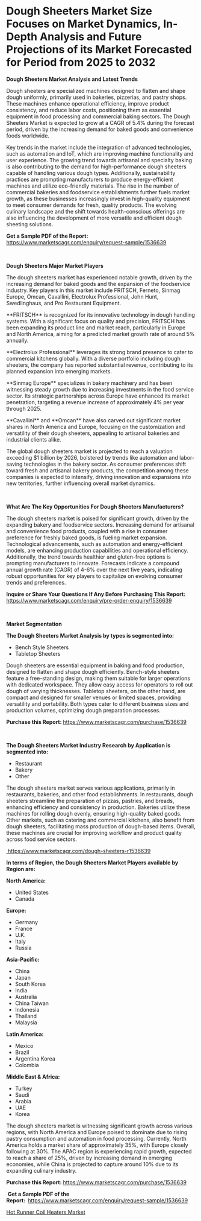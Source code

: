<p><h1>Dough Sheeters Market Size Focuses on Market Dynamics, In-Depth Analysis and Future Projections of its Market Forecasted for Period from 2025 to 2032</h1></p><p><strong>Dough Sheeters Market Analysis and Latest Trends</strong></p>
<p><p>Dough sheeters are specialized machines designed to flatten and shape dough uniformly, primarily used in bakeries, pizzerias, and pastry shops. These machines enhance operational efficiency, improve product consistency, and reduce labor costs, positioning them as essential equipment in food processing and commercial baking sectors. The Dough Sheeters Market is expected to grow at a CAGR of 5.4% during the forecast period, driven by the increasing demand for baked goods and convenience foods worldwide.</p><p>Key trends in the market include the integration of advanced technologies, such as automation and IoT, which are improving machine functionality and user experience. The growing trend towards artisanal and specialty baking is also contributing to the demand for high-performance dough sheeters capable of handling various dough types. Additionally, sustainability practices are prompting manufacturers to produce energy-efficient machines and utilize eco-friendly materials. The rise in the number of commercial bakeries and foodservice establishments further fuels market growth, as these businesses increasingly invest in high-quality equipment to meet consumer demands for fresh, quality products. The evolving culinary landscape and the shift towards health-conscious offerings are also influencing the development of more versatile and efficient dough sheeting solutions.</p></p>
<p><strong>Get a Sample PDF of the Report:&nbsp;</strong> <a href="https://www.marketscagr.com/enquiry/request-sample/1536639?utm_campaign=2782&utm_medium=2&utm_source=Github&utm_content=ia&utm_term=11042025&utm_id=dough-sheeters">https://www.marketscagr.com/enquiry/request-sample/1536639</a></p>
<p>&nbsp;</p>
<p><strong>Dough Sheeters Major Market Players</strong></p>
<p><p>The dough sheeters market has experienced notable growth, driven by the increasing demand for baked goods and the expansion of the foodservice industry. Key players in this market include FRITSCH, Ferneto, Sinmag Europe, Omcan, Cavallini, Electrolux Professional, John Hunt, Swedlinghaus, and Pro Restaurant Equipment.</p><p>**FRITSCH** is recognized for its innovative technology in dough handling systems. With a significant focus on quality and precision, FRITSCH has been expanding its product line and market reach, particularly in Europe and North America, aiming for a predicted market growth rate of around 5% annually.</p><p>**Electrolux Professional** leverages its strong brand presence to cater to commercial kitchens globally. With a diverse portfolio including dough sheeters, the company has reported substantial revenue, contributing to its planned expansion into emerging markets. </p><p>**Sinmag Europe** specializes in bakery machinery and has been witnessing steady growth due to increasing investments in the food service sector. Its strategic partnerships across Europe have enhanced its market penetration, targeting a revenue increase of approximately 4% per year through 2025.</p><p>**Cavallini** and **Omcan** have also carved out significant market shares in North America and Europe, focusing on the customization and versatility of their dough sheeters, appealing to artisanal bakeries and industrial clients alike.</p><p>The global dough sheeters market is projected to reach a valuation exceeding $1 billion by 2026, bolstered by trends like automation and labor-saving technologies in the bakery sector. As consumer preferences shift toward fresh and artisanal bakery products, the competition among these companies is expected to intensify, driving innovation and expansions into new territories, further influencing overall market dynamics.</p></p>
<p>&nbsp;</p>
<p><strong>What Are The Key Opportunities For Dough Sheeters Manufacturers?</strong></p>
<p><p>The dough sheeters market is poised for significant growth, driven by the expanding bakery and foodservice sectors. Increasing demand for artisanal and convenience food products, coupled with a rise in consumer preference for freshly baked goods, is fueling market expansion. Technological advancements, such as automation and energy-efficient models, are enhancing production capabilities and operational efficiency. Additionally, the trend towards healthier and gluten-free options is prompting manufacturers to innovate. Forecasts indicate a compound annual growth rate (CAGR) of 4-6% over the next five years, indicating robust opportunities for key players to capitalize on evolving consumer trends and preferences.</p></p>
<p><strong>Inquire or Share Your Questions If Any Before Purchasing This Report:</strong> <a href="https://www.marketscagr.com/enquiry/pre-order-enquiry/1536639?utm_campaign=2782&utm_medium=2&utm_source=Github&utm_content=ia&utm_term=11042025&utm_id=dough-sheeters">https://www.marketscagr.com/enquiry/pre-order-enquiry/1536639</a></p>
<p>&nbsp;</p>
<p><strong>Market Segmentation</strong></p>
<p><strong>The Dough Sheeters Market Analysis by types is segmented into:</strong></p>
<p><ul><li>Bench Style Sheeters</li><li>Tabletop Sheeters</li></ul></p>
<p><p>Dough sheeters are essential equipment in baking and food production, designed to flatten and shape dough efficiently. Bench-style sheeters feature a free-standing design, making them suitable for larger operations with dedicated workspace. They allow easy access for operators to roll out dough of varying thicknesses. Tabletop sheeters, on the other hand, are compact and designed for smaller venues or limited spaces, providing versatility and portability. Both types cater to different business sizes and production volumes, optimizing dough preparation processes.</p></p>
<p><strong>Purchase this Report:&nbsp;</strong><a href="https://www.marketscagr.com/purchase/1536639?utm_campaign=2782&utm_medium=2&utm_source=Github&utm_content=ia&utm_term=11042025&utm_id=dough-sheeters">https://www.marketscagr.com/purchase/1536639</a></p>
<p>&nbsp;</p>
<p><strong>The Dough Sheeters Market Industry Research by Application is segmented into:</strong></p>
<p><ul><li>Restaurant</li><li>Bakery</li><li>Other</li></ul></p>
<p><p>The dough sheeters market serves various applications, primarily in restaurants, bakeries, and other food establishments. In restaurants, dough sheeters streamline the preparation of pizzas, pastries, and breads, enhancing efficiency and consistency in production. Bakeries utilize these machines for rolling dough evenly, ensuring high-quality baked goods. Other markets, such as catering and commercial kitchens, also benefit from dough sheeters, facilitating mass production of dough-based items. Overall, these machines are crucial for improving workflow and product quality across food service sectors.</p></p>
<p><a href="https://www.marketscagr.com/dough-sheeters-r1536639?utm_campaign=2782&utm_medium=2&utm_source=Github&utm_content=ia&utm_term=11042025&utm_id=dough-sheeters">&nbsp;https://www.marketscagr.com/dough-sheeters-r1536639</a></p>
<p><strong>In terms of Region, the Dough Sheeters Market Players available by Region are:</strong></p>
<p>
    <p> <strong> North America: </strong>
        <ul>
            <li>United States</li>
            <li>Canada</li>
        </ul>
        </p> 
    <p> <strong> Europe: </strong>
        <ul>
            <li>Germany</li>
            <li>France</li>
            <li>U.K.</li>
            <li>Italy</li>
            <li>Russia</li>
        </ul>
        </p> 
    <p> <strong> Asia-Pacific: </strong>
        <ul>
            <li>China</li>
            <li>Japan</li>
            <li>South Korea</li>
            <li>India</li>
            <li>Australia</li>
            <li>China Taiwan</li>
            <li>Indonesia</li>
            <li>Thailand</li>
            <li>Malaysia</li>
        </ul>
        </p> 
    <p> <strong> Latin America: </strong>
        <ul>
            <li>Mexico</li>
            <li>Brazil</li>
            <li>Argentina Korea</li>
            <li>Colombia</li>
        </ul>
        </p> 
    <p> <strong> Middle East & Africa: </strong>
        <ul>
            <li>Turkey</li>
            <li>Saudi</li>
            <li>Arabia</li>
            <li>UAE</li>
            <li>Korea</li>
        </ul>
    </p>
    </p>
<p><p>The dough sheeters market is witnessing significant growth across various regions, with North America and Europe poised to dominate due to rising pastry consumption and automation in food processing. Currently, North America holds a market share of approximately 35%, with Europe closely following at 30%. The APAC region is experiencing rapid growth, expected to reach a share of 25%, driven by increasing demand in emerging economies, while China is projected to capture around 10% due to its expanding culinary industry.</p></p>
<p><strong>Purchase this Report: </strong><a href="https://www.marketscagr.com/purchase/1536639?utm_campaign=2782&utm_medium=2&utm_source=Github&utm_content=ia&utm_term=11042025&utm_id=dough-sheeters">https://www.marketscagr.com/purchase/1536639</a></p>
<p>&nbsp;<strong>Get a Sample PDF of the Report:&nbsp;&nbsp;</strong><a href="https://www.marketscagr.com/enquiry/request-sample/1536639?utm_campaign=2782&utm_medium=2&utm_source=Github&utm_content=ia&utm_term=11042025&utm_id=dough-sheeters">https://www.marketscagr.com/enquiry/request-sample/1536639</a></p>
<p><strong></strong></p>
<p><p><a href="https://github.com/swaftaenglem/Market-Research-Report-List-1/blob/main/hot-runner-coil-heaters-market.md?utm_campaign=2782&utm_medium=2&utm_source=Github&utm_content=ia&utm_term=11042025&utm_id=dough-sheeters">Hot Runner Coil Heaters Market</a></p></p>